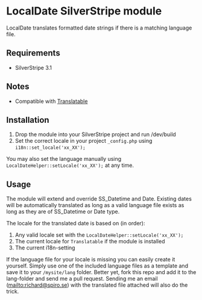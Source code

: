 # LocalDate SilverStripe module

LocalDate translates formatted date strings if there is a matching language file.

## Requirements

* SilverStripe 3.1

## Notes

* Compatible with [Translatable](https://github.com/silverstripe/silverstripe-translatable)

## Installation

1. Drop the module into your SilverStripe project and run /dev/build
2. Set the correct locale in your project `_config.php` using `i18n::set_locale('xx_XX');`

You may also set the language manually using `LocalDateHelper::setLocale('xx_XX');` at any time.

## Usage

The module will extend and override SS_Datetime and Date. Existing dates will be automatically translated as long as a valid language file exists as long as they are of SS_Datetime or Date type.

The locale for the translated date is based on (in order):

1. Any valid locale set with the `LocalDateHelper::setLocale('xx_XX');`
2. The current locale for `Translatable` if the module is installed
3. The current i18n-setting

If the language file for your locale is missing you can easily create it yourself. Simply use one of the included language files as a template and save it to your `/mysite/lang` folder. Better yet, fork this repo and add it to the lang-folder and send me a pull request. Sending me an email (<mailto:richard@spiro.se>) with the translated file attached will also do the trick.
